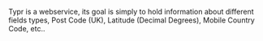 Typr is a webservice, its goal is simply to hold information about different fields types, Post Code (UK), Latitude (Decimal Degrees), Mobile Country Code, etc.. 

